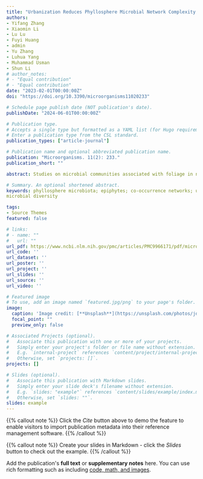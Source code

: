 ```yaml
---
title: "Urbanization Reduces Phyllosphere Microbial Network Complexity and Species Richness of Camphor Trees"
authors:
- Yifang Zhang
- Xiaomin Li
- Lu Lu
- Fuyi Huang
- admin
- Yu Zhang
- Luhua Yang
- Muhammad Usman
- Shun Li
# author_notes:
# - "Equal contribution"
# - "Equal contribution"
date: "2023-02-01T00:00:00Z"
doi: "https://doi.org/10.3390/microorganisms11020233"

# Schedule page publish date (NOT publication's date).
publishDate: "2024-06-01T00:00:00Z"

# Publication type.
# Accepts a single type but formatted as a YAML list (for Hugo requirements).
# Enter a publication type from the CSL standard.
publication_types: ["article-journal"]

# Publication name and optional abbreviated publication name.
publication: "Microorganisms. 11(2): 233."
publication_short: ""

abstract: Studies on microbial communities associated with foliage in natural ecosystems have grown in number in recent years yet have rarely focused on urban ecosystems. With urbanization, phyllosphere microorganisms in the urban environment have come under pressures from increasing human activities. To explore the effects of urbanization on the phyllosphere microbial communities of urban ecosystems, we investigated the phyllosphere microbial structure and the diversity of camphor trees in eight parks along a suburban-to-urban gradient. 

# Summary. An optional shortened abstract.
keywords: phyllosphere microbiota; epiphytes; co-occurrence networks; urban parks; suburban;
microbial diversity

tags:
- Source Themes
featured: false

# links:
# - name: ""
#   url: ""
url_pdf: https://www.ncbi.nlm.nih.gov/pmc/articles/PMC9966171/pdf/microorganisms-11-00233.pdf
url_code: ''
url_dataset: ''
url_poster: ''
url_project: ''
url_slides: ''
url_source: ''
url_video: ''

# Featured image
# To use, add an image named `featured.jpg/png` to your page's folder. 
image:
  caption: 'Image credit: [**Unsplash**](https://unsplash.com/photos/jdD8gXaTZsc)'
  focal_point: ""
  preview_only: false

# Associated Projects (optional).
#   Associate this publication with one or more of your projects.
#   Simply enter your project's folder or file name without extension.
#   E.g. `internal-project` references `content/project/internal-project/index.md`.
#   Otherwise, set `projects: []`.
projects: []

# Slides (optional).
#   Associate this publication with Markdown slides.
#   Simply enter your slide deck's filename without extension.
#   E.g. `slides: "example"` references `content/slides/example/index.md`.
#   Otherwise, set `slides: ""`.
slides: example
---
```


{{% callout note %}}
Click the *Cite* button above to demo the feature to enable visitors to import publication metadata into their reference management software.
{{% /callout %}}

{{% callout note %}}
Create your slides in Markdown - click the *Slides* button to check out the example.
{{% /callout %}}

Add the publication's **full text** or **supplementary notes** here. You can use rich formatting such as including [code, math, and images](https://docs.hugoblox.com/content/writing-markdown-latex/).
